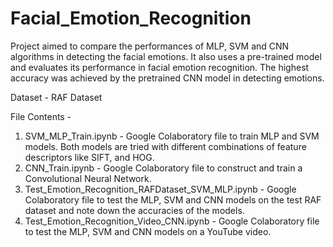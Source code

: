 # Facial_Emotion_Recognition
Project aimed to compare the performances of MLP, SVM and CNN algorithms in detecting the facial emotions. It also uses a pre-trained model and evaluates its performance in facial emotion recognition. The highest accuracy was achieved by the pretrained CNN model in detecting emotions.

Dataset -
RAF Dataset

File Contents -
1. SVM_MLP_Train.ipynb - Google Colaboratory file to train MLP and SVM models. Both models are tried with different combinations of feature descriptors like SIFT, and HOG.
2. CNN_Train.ipynb - Google Colaboratory file to construct and train a Convolutional Neural Network. 
3. Test_Emotion_Recognition_RAFDataset_SVM_MLP.ipynb - Google Colaboratory file to test the MLP, SVM and CNN models on the test RAF dataset and note down the accuracies of the models.
4. Test_Emotion_Recognition_Video_CNN.ipynb - Google Colaboratory file to test the MLP, SVM and CNN models on a YouTube video.
